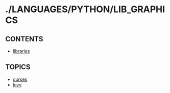 # ./LANGUAGES/PYTHON/LIB_GRAPHICS  


## CONTENTS  
*	[libraries](libraries.md)  

## TOPICS  
*	[curses](curses/README.md)  
*	[kivy](kivy/README.md)  

